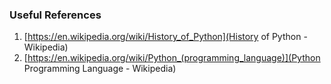 ### Useful References

1. [https://en.wikipedia.org/wiki/History_of_Python](History of Python - Wikipedia)
2. [https://en.wikipedia.org/wiki/Python_(programming_language)](Python Programming Language - Wikipedia)
